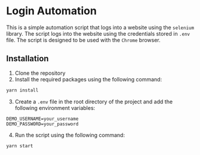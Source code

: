 # Login Automation

This is a simple automation script that logs into a website using the `selenium` library. The script logs into the website using the credentials stored in `.env` file. The script is designed to be used with the `Chrome` browser.

## Installation

1. Clone the repository
2. Install the required packages using the following command:
```bash
yarn install
```
3. Create a `.env` file in the root directory of the project and add the following environment variables:
```env
DEMO_USERNAME=your_username
DEMO_PASSWORD=your_password
```
4. Run the script using the following command:
```bash
yarn start
```